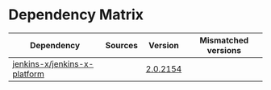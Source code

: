 # Dependency Matrix

Dependency | Sources | Version | Mismatched versions
---------- | ------- | ------- | -------------------
[jenkins-x/jenkins-x-platform](https://github.com/jenkins-x/jenkins-x-platform) |  | [2.0.2154](https://github.com/jenkins-x/jenkins-x-platform/releases/tag/v2.0.2154) | 
